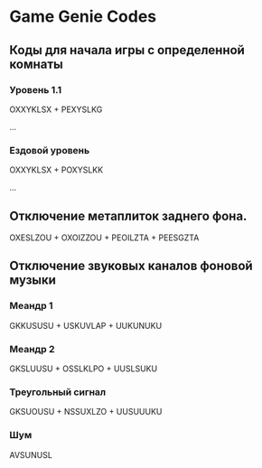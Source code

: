 # Game Genie Codes

## Коды для начала игры с определенной комнаты

### Уровень 1.1

OXXYKLSX + PEXYSLKG

...

### Ездовой уровень

OXXYKLSX + POXYSLKK

...

## Отключение метаплиток заднего фона.

OXESLZOU + OXOIZZOU + PEOILZTA + PEESGZTA

## Отключение звуковых каналов фоновой музыки

### Меандр 1

GKKUSUSU + USKUVLAP + UUKUNUKU

### Меандр 2

GKSLUUSU + OSSLKLPO + UUSLSUKU

### Треугольный сигнал

GKSUOUSU + NSSUXLZO + UUSUUUKU

### Шум

AVSUNUSL

